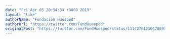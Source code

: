 ```yaml
---
date: "Fri Apr 05 20:54:33 +0000 2019"
layout: "like"
authorName: "Fundación Huésped"
authorUrl: "https://twitter.com/FundHuesped"
originalPost: "https://twitter.com/FundHuesped/status/1114270121047089155"
---
```

